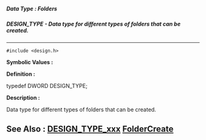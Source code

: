 ##### Data Type : Folders
##### DESIGN_TYPE - Data type for different types of folders that can be created.
---
```
#include <design.h>
```

**Symbolic Values :**



**Definition :**

typedef DWORD DESIGN_TYPE;

**Description :**

Data type for different types of folders that can be created.


**See Also :**
[DESIGN_TYPE_xxx](/domino-c-api-docs/reference/Symb/DESIGN_TYPE_xxx)
[FolderCreate](/domino-c-api-docs/reference/Func/FolderCreate)
---
